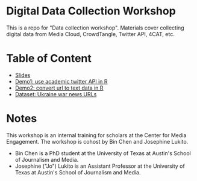 # Digital Data Collection Workshop
This is a repo for "Data collection workshop". Materials cover collecting digital data from Media Cloud, CrowdTangle, Twitter API, 4CAT, etc. 
# Table of Content
* [Slides](https://github.com/binchen19/data-collection-workshop/blob/main/digital%20data%20collection%202022.pdf)
* [Demo1: use academic twitter API in R](https://github.com/binchen19/data-collection-workshop/blob/main/academictwitteR_demo.Rmd)
* [Demo2: convert url to text data in R](https://github.com/binchen19/data-collection-workshop/blob/main/urls2texts_rvest.Rmd)
* [Dataset: Ukraine war news URLs](https://github.com/binchen19/data-collection-workshop/blob/main/ukraine-all-story-urls-20220126173600.csv)
# Notes
This workshop is an internal training for scholars at the Center for Media Engagement. The workshop is cohost by Bin Chen and Josephine Lukito. 
* Bin Chen is a PhD student at the University of Texas at Austin's School of Journalism and Media.
* Josephine ("Jo") Lukito is an Assistant Professor at the University of Texas at Austin's School of Journalism and Media.
